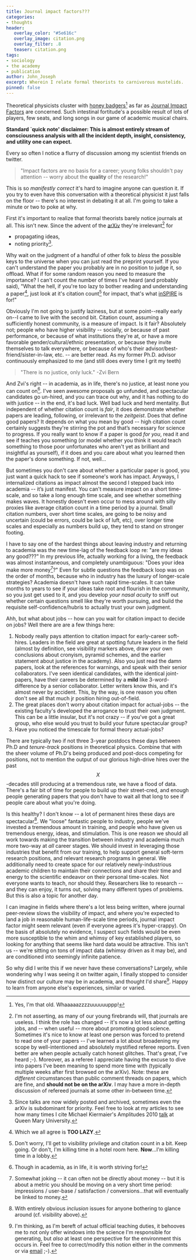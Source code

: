 ```yaml
---
title: Journal impact factors???
categories:
- thoughts
header:
   overlay_color: "#5e616c"
   overlay_image: citation.png
   overlay_filter: .8
   teaser: citation.png
tags:
- sociology
- the academy
- publication
author: John_Joseph
excerpt: Wherein I relate formal theorists to carnivorous mustelids.
pinned: false
---
```


Theoretical physicists cluster with [honey badgers](https://www.youtube.com/watch?v=4r7wHMg5Yjg)[^citeHB] as far as [Journal Impact Factors](https://en.wikipedia.org/wiki/Impact_factor) are concerned.  Such intestinal fortitude's a possible result of lots of players, few seats, and long songs in our game of academic musical chairs.

**Standard `quick note' disclaimer: This is almost entirely stream
of consciousness analysis with all the incident depth, insight, consistency, and
utility one can expect.**

Every so often I notice a flurry of discussion among my scientist
friends on twitter.

> "Impact factors are no basis for a career; young folks shouldn't pay attention -- worry about the **quality** of the research!"

This is so *manifestly correct* it's hard to imagine anyone can question it. If you
try to even have this conversation with a theoretical physicist it just falls on the floor
-- there's no interest in debating it at all.  I'm going to take a minute or two to poke at
why.


First it's important to realize that formal theorists barely notice journals at all. This isn't new.  Since the advent of the [arXiv](https://arxiv.org/list/hep-th/recent)
they're irrelevant[^journals] for
   * propagating ideas,
   * noting priority[^priority].   

Why wait on the judgment of a handful of other folk to *bless* the possible keys to the universe when you can just read the preprint yourself.  If you can't understand the paper you probably are in no position to judge it, so offload. What if for some random reason you need to measure the importance?   I can't count the number of times I've heard (and probably said),
"What the hell, if you're too lazy to bother reading and understanding a paper[^2lazy],
just look at it's citation count[^citeC] for impact, that's what [inSPIRE](http://inspirehep.net)
is for!"

Obviously I'm not going to justify laziness, but at some point--really early on--I came to live with
the second bit. Citation count, assuming a sufficiently honest community, is
a measure of impact. Is it fair? Absolutely not; people who have higher visibility --
socially, or because of past performance, or because of what institutions they're at,
or have a more favorable gender/cultural/ethnic presentation, or because they invite themselves to
talk everywhere, or because of who's their advisor/best-friend/sister-in-law, etc. -- are
better read.  As my former Ph.D. advisor continuously emphasized to me (and still does
every time I grit my teeth)

> "There is no justice, only luck." -Zvi Bern

And Zvi's right -- in academia, as in life, there's no justice, at least none you can count on[^justice].
I've seen awesome proposals go unfunded, and spectacular candidates go un-hired,
and you can trace out why, and it has nothing to do with justice -- in the end, it's
bad luck.  Well bad luck and herd mentality.  But independent
of whether citation count is *fair*, it does demonstrate whether papers are leading,
following, or irrelevant to the *zeitgeist*.  Does that define good papers? It depends
on what you mean by good -- high citation count certainly suggests they're stirring the pot and that’s necessary for science to progress.   If you really want to know if a paper is good *for you*, read it
and see if teaches you something (or model whether you think it would teach something to those poor unfortunates who
aren't yet as brilliant and insightful as yourself), if it does and you care about what you learned
then the paper's done something.  If not, well...

But sometimes you don't care about whether a particular paper is good, you just want a quick
hack to see if someone's work has impact. Anyways, I internalized citations as impact almost the second I stepped
back into academia -- it’s just manifest.  You can't measure impact on a short time-scale, and so take a long enough time scale, and see whether something makes waves. It honestly doesn't even occur to mess around with silly proxies like average citation count in a time
period by a journal.  Small citation numbers, over short time scales, are going to be noisy and uncertain (could be errors, could be lack of luft, etc), over longer time scales and especially as numbers build up, they tend to stand on stronger footing.

 I have to say one of the hardest things about leaving industry and returning to
 academia was the new time-lag of the feedback loop re: "are my ideas
any good???"  In my previous life, actually working for a living, the feedback was almost
instantaneous, and completely unambiguous:  "Does your idea make more money[^jobMetric]?"
Even for subtle questions the feedback loop was on the order of months, because who
in industry has the luxury of longer-scale strategies?  Academia doesn't have
such rapid time-scales.  It can take months to years to see if your ideas take
root and flourish in the community, so you just get used to it, and you develop
 *your nasal acuity* to sniff out whether certain questions smell like they're worth
pursuing, and build the requisite self-confidence/hubris to actually trust your own judgment.

Ahh, but what about jobs -- how can you wait for citation impact to decide on jobs?
Well there are are a few things here:
  1. Nobody really pays attention to citation impact for early-career soft-hires. Leaders
in the field are great at spotting future leaders in the field (almost by definition,
see visibility markers above, draw your own conclusions about cronyism, pyramid schemes,
and the earlier statement about justice in the academy).  Also you just read the damn papers, look at the references for warnings, and speak with their senior collaborators.  I've seen identical candidates, with the identical joint-papers, have their careers be determined by a **mild** like 3-word-difference by a senior collaborator. Letter writers know this, and it's almost never by accident.  This, by the way, is one reason you often don't see all that much jr position hiring out-of-field.
  2. The great places don't worry about citation impact for actual-jobs -- the existing faculty's developed the arrogance to trust their own judgment.  This can be a little insular, but it's not crazy -- if you've got a great group, who else would you trust to build your future spectacular group?
  3. Have you noticed the timescale for formal theory actual-jobs?

There are typically two if not three 3-year postdocs these days between Ph.D and *tenure-track*
positions in theoretical physics.  Combine that with the sheer volume of Ph.D's being
produced and post-docs competing for positions, not to mention the output of our glorious
high-drive hires over the past $$X$$-decades still producing at a tremendous rate, we have a flood of data.
There's a fair bit of time for people to build up their street-cred, and enough people generating papers that you don't have to wait all that long to see if people care about what you're doing.

Is this healthy? I don't know -- a lot of permanent hires these days are spectacular[^hires].  We "loose" fantastic
people to industry, people we've invested a tremendous amount in training, and people who have
given us tremendous energy, ideas, and stimulation. This is one reason we should all work towards making
the transition between industry and academia much more two-way at *all* career stages. We should invest in leveraging those industries that benefit from our training, to help support  general soft-term research positions,
and relevant research programs in general. We additionally need to create space for our relatively newly-industrious  academic children to maintain their connections and share their time and energy to the scientific endeavor on their personal  time-scales. Not everyone wants to teach, nor should they.  Researchers like to research -- and they can enjoy, it turns out, solving many different types of problems. But this is also a topic for another day.

I can imagine in fields where there's a lot less being written,
where journal peer-review slows the visibility of impact, and where you're expected to land a job
in reasonable human-life-scale time periods, journal impact factor might seem relevant (even if everyone agrees it's
hyper-crappy). On the basis of absolutely no evidence, I suspect such fields would be even more susceptible to
the whim and whimsy of key established players, so looking for anything that seems like
hard data would be attractive.  This isn't us -- we're sitting on tons of impact data (whimsy driven as it may be), and are conditioned
into seemingly infinite patience.  

So why did I write this if we never have these conversations?  Largely, while wondering why I was seeing it on twitter again, I finally stopped to consider how distinct our culture may be in academia, and thought I'd share[^share].  Happy to learn from anyone else's experiences, similar or varied.

[^citeHB]: Yes, I'm that old. Whaaaaazzzzuuuuuuppp!
[^journals]: I'm not asserting, as many of our young firebrands will, that journals are useless. I think the role has changed -- it's now a lot less about getting jobs, and -- when useful -- more about promoting good science. Sometimes it's nice to know at least one person was forced to pretend to read one of your papers -- I've learned a lot about broadening my scope by well-intentioned and absolutely mystified referee reports.  Even better are when people actually catch honest glitches. That's great, I've heard ;-).   Moreover, as a referee I appreciate having the excuse to dive into papers I've been meaning to spend more time with (typically multiple weeks after first browsed on the arXiv).  Note:  these are *different* circumstances than public comment threads on papers, which are fine, and **should not be on the arXiv**.  I may have a more in-depth discussion of refereed journals at some other in-between time.
[^priority]: Since talks are now widely posted and archived, sometimes even the arXiv is subdominant for priority. Feel free to look at my articles to see how many times I cite Michael Kiermaier's Amplitudes 2010 [talk](http://www.strings.ph.qmul.ac.uk/~theory/Amplitudes2010/Talks/MK2010.pdf) at Queen Mary University.
[^2lazy]: Which we all agree is **TOO LAZY**.
[^citeC]: Don't worry, I'll get to visibility privilege and citation count in a bit. Keep going. Or don't, I'm killing time in a hotel room here. **Now**...I'm killing time in a lobby.
[^justice]: Though in academia, as in life, it is worth striving for!
[^jobMetric]: Somewhat joking -- it can often not be directly about money -- but it is about a metric you should be moving on a very short time period: impressions / user-base / satisfaction / conversions...that will eventually be linked to money.
[^hires]: With entirely obvious *inclusion* issues for anyone bothering to glance around (cf. visibility above).
[^share]: I'm thinking, as I'm bereft of actual official teaching duties, it behooves me to not only offer windows into the science I'm responsible for generating, but *also* at least one perspective for the environment this occurs in. Feel free to correct/modify this notion either in the comments or via [email](mailto:jjmc@prettyquestions.com) ;-).
